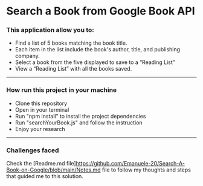 # Search a Book from Google Book API

### This application allow you to:

- Find a list of 5 books matching the book title.
- Each item in the list include the book's author, title, and publishing company.
- Select a book from the five displayed to save to a “Reading List”
- View a “Reading List” with all the books saved.

------  

### How run this project in your machine
- Clone this repository
- Open in your terminal
- Run "npm install" to install the project dependencies
- Run "searchYourBook.js" and follow the instruction
- Enjoy your research
---
### Challenges faced
Check the [Readme.md file]https://github.com/Emanuele-20/Search-A-Book-on-Google/blob/main/Notes.md file to follow my thoughts and steps that guided me to this solution.

